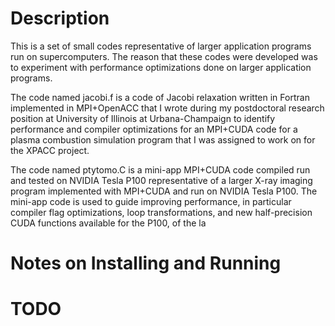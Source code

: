 # Description

This is a set of small codes representative of larger application programs run on supercomputers. The reason that these codes were developed was to experiment with performance optimizations done on larger application programs. 

The code named jacobi.f is a code of Jacobi relaxation written in Fortran implemented in MPI+OpenACC that I wrote during my postdoctoral research position at University of Illinois at Urbana-Champaign to identify performance and compiler optimizations for an MPI+CUDA code for a plasma combustion simulation program that I was assigned to work on for the XPACC project. 


The code named ptytomo.C is a mini-app MPI+CUDA code compiled run and tested on NVIDIA Tesla P100 representative of a larger X-ray imaging program implemented with MPI+CUDA and run on NVIDIA Tesla P100. The mini-app code is used to guide improving performance, in particular compiler flag optimizations, loop transformations, and new half-precision CUDA functions available for the P100, of the la

# Notes on Installing and Running


# TODO
